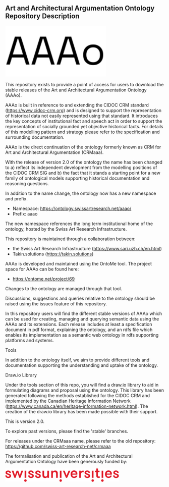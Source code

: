 ## Art and Architectural Argumentation Ontology Repository Description ##

<img src="/img/AAAo.svg" width="320"/>

This repository exists to provide a point of access for users to download the stable releases of the Art and Architectural Argumentation Ontology (AAAo). 

AAAo is built in reference to and extending the CIDOC CRM standard (https://www.cidoc-crm.org) and is designed to support the representation of historical data not easily represented using that standard. It introduces the key concepts of institutional fact and speech act in order to support the representation of socially grounded yet objective historical facts. For details of this modelling pattern and strategy please refer to the specification and surrounding documentation.

AAAo is the direct continuation of the ontology formerly known as CRM for Art and Architectural Argumentation (CRMaaa).

With the release of version 2.0 of the ontology the name has been changed to a) reflect its independent development from the modelling positions of the CIDOC CRM SIG and b) the fact that it stands a starting point for a new family of ontological models supporting historical documentation and reasoning questions. 

In addition to the name change, the ontology now has a new namespace and prefix.

* Namespace: https://ontology.swissartresearch.net/aaao/
* Prefix: aaao

The new namespace references the long term institutional home of the ontology, hosted by the Swiss Art Research Infrastructure. 

This repository is maintained through a collaboration between:

* the Swiss Art Research Infrastructure (https://www.sari.uzh.ch/en.html)
* Takin.solutions (https://takin.solutions)



AAAo is developed and maintained using the OntoMe tool. The project space for AAAo can be found here:

* https://ontome.net/project/69

Changes to the ontology are managed through that tool.

Discussions, suggestions and queries relative to the ontology should be raised using the issues feature of this repository.

In this repository users will find the different stable versions of AAAo which can be used for creating, managing and querying semantic data using the AAAo and its extensions. Each release includes at least a specification document in pdf format, explaining the ontology, and an rdfs file which enables its implementation as a semantic web ontology in rdfs supporting platforms and systems.

Tools

In addition to the ontology itself, we aim to provide different tools and documentation supporting the understanding and uptake of the ontology. 

Draw.io Library

Under the tools section of this repo, you will find a draw.io library to aid in formulating diagrams and proposal using the ontology. This library has been generated following the methods established for the CIDOC CRM and implemented by the Canadian Heritage Information Network (https://www.canada.ca/en/heritage-information-network.html). The creation of the draw.io library has been made possible with their support.


This is version 2.0.

To explore past versions, please find the 'stable' branches.

For releases under the CRMaaa name, please refer to the old repository: https://github.com/swiss-art-research-net/crmaaa

The formalisation and publication of the Art and Architectural Argumentation Ontology have been generously funded by: 

<img src="/img/swissuniversities.svg" width="360"/>
